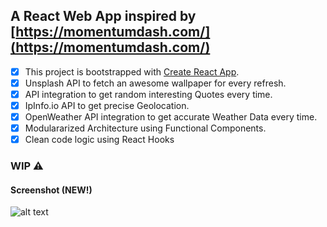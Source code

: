 ## A React Web App inspired by [https://momentumdash.com/](https://momentumdash.com/)

- [x] This project is bootstrapped with [Create React App](https://github.com/facebook/create-react-app).
- [x] Unsplash API to fetch an awesome wallpaper for every refresh.
- [x] API integration to get random interesting Quotes every time.
- [x] IpInfo.io API to get precise Geolocation.
- [x] OpenWeather API integration to get accurate Weather Data every time.
- [x] Modulararized Architecture using Functional Components.
- [x] Clean code logic using React Hooks

### WIP ⚠️

#### Screenshot (NEW!)

![alt text](https://github.com/vale-c/new-momentum-dash/blob/aa6e152d0c74d300e506b5a7ae84a8fdd46e5ce9/Screenshot%202021-08-22%20at%2022.20.48.png)
